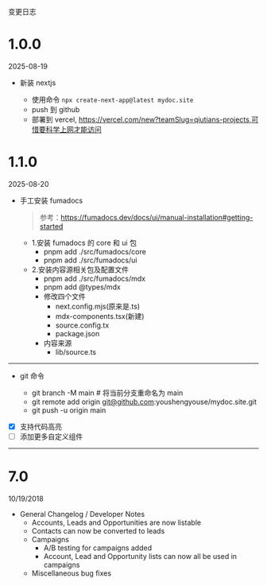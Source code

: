 变更日志

# 1.0.0

2025-08-19

- 新装 nextjs

  - 使用命令 `npx create-next-app@latest mydoc.site`
  - push 到 github
  - 部署到 vercel, https://vercel.com/new?teamSlug=qiutians-projects,可惜要科学上网才能访问

# 1.1.0

2025-08-20

- 手工安装 fumadocs

  > 参考：https://fumadocs.dev/docs/ui/manual-installation#getting-started

  - 1.安装 fumadocs 的 core 和 ui 包
    - pnpm add ./src/fumadocs/core
    - pnpm add ./src/fumadocs/ui
  - 2.安装内容源相关包及配置文件
    - pnpm add ./src/fumadocs/mdx
    - pnpm add @types/mdx
    - 修改四个文件
      - next.config.mjs(原来是.ts)
      - mdx-components.tsx(新建)
      - source.config.tx
      - package.json
    - 内容来源
      - lib/source.ts

---

- git 命令

  - git branch -M main # 将当前分支重命名为 main
  - git remote add origin git@github.com:youshengyouse/mydoc.site.git
  - git push -u origin main

- [x] 支持代码高亮
- [ ] 添加更多自定义组件

---

# 7.0

10/19/2018

- General Changelog / Developer Notes
  - Accounts, Leads and Opportunities are now listable
  - Contacts can now be converted to leads
  - Campaigns
    - A/B testing for campaigns added
    - Account, Lead and Opportunity lists can now all be used in campaigns
  - Miscellaneous bug fixes
